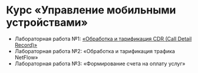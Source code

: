 # Курс «Управление мобильными устройствами»
- Лабораторная работа №1: [«Обработка и тарификация CDR (Call Detail Record)»](https://github.com/staboss/mdm-stasenko-N3350/tree/master/lw1)
- Лабораторная работа №2: «Обработка и тарификация трафика NetFlow»
- Лабораторная работа №3: «Формирование счета на оплату услуг»
